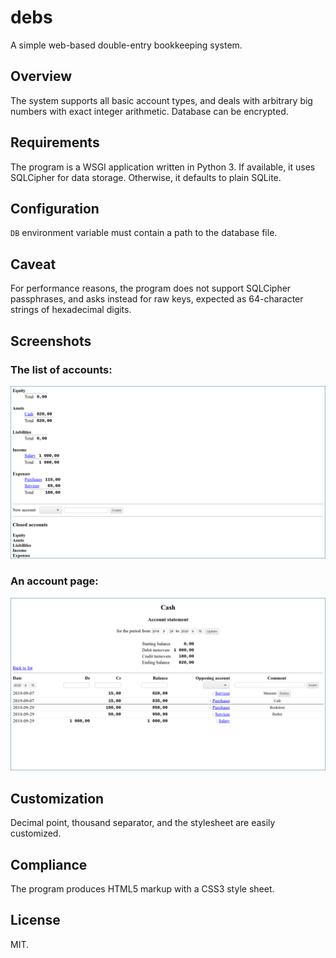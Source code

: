 # debs
A simple web-based double-entry bookkeeping system.

## Overview
The system supports all basic account types, and deals with arbitrary
big numbers with exact integer arithmetic. Database can be encrypted.

## Requirements
The program is a WSGI application written in Python 3. If available, it
uses SQLCipher for data storage. Otherwise, it defaults to plain SQLite.

## Configuration
`DB` environment variable must contain a path to the database file.

## Caveat
For performance reasons, the program does not support SQLCipher
passphrases, and asks instead for raw keys, expected as 64-character
strings of hexadecimal digits.

## Screenshots
### The list of accounts:
![](docs/list.png)
### An account page:
![](docs/acct.png)

## Customization
Decimal point, thousand separator, and the stylesheet are easily
customized.

## Compliance
The program produces HTML5 markup with a CSS3 style sheet.

## License
MIT.
